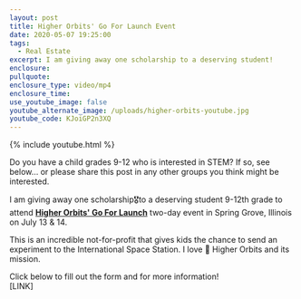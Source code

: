 ```yaml
---
layout: post
title: Higher Orbits' Go For Launch Event
date: 2020-05-07 19:25:00
tags:
  - Real Estate
excerpt: I am giving away one scholarship to a deserving student!
enclosure:
pullquote:
enclosure_type: video/mp4
enclosure_time:
use_youtube_image: false
youtube_alternate_image: /uploads/higher-orbits-youtube.jpg
youtube_code: KJoiGP2n3XQ
---
```


{% include youtube.html %}

Do you have a child grades 9-12 who is interested in STEM? If so, see below… or please share this post in any other groups you think might be interested.

I am giving away one scholarship🎖to a deserving student 9-12th grade to attend&nbsp;[**Higher Orbits' Go For Launch**](https://higherorbits.org/go-for-launch/)&nbsp;two-day event in Spring Grove, Illinois on July 13 & 14.

This is an incredible not-for-profit that gives kids the chance to send an experiment to the International Space Station. I love 🤩 Higher Orbits and its mission.

Click below to fill out the form and for more information\!<br>\[LINK\]